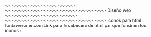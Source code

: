 -.-.-.-.-.-.-.-.-.-.-.-.-.-.-.-..-.-.-.-.-.--.-.-.-.-.-.-.-.-.-.-.-.-.-.-.-.-.-.-.-.-.-.-.-.-.-.-.-.-.-.-.- 
Diseño web
-.-.-.-.-.-.-.-.-.-.-.-.-.-.-.-.-.-.-.-.-.-.--.-.-.-.-.-.-.-.-.-.-.-.-.-.-.-.-.-.-.-.-.-.-.-.-.-.-.-.-.-.-.- 
Iconos para html : fontawesome.com
Link para la cabecera de html par que funcinen los iconos : <link rel="stylesheet" href="https://cdnjs.cloudflare.com/ajax/libs/font-awesome/6.6.0/css/all.min.css" integrity="sha512-Kc323vGBEqzTmouAECnVceyQqyqdsSiqLQISBL29aUW4U/M7pSPA/gEUZQqv1cwx4OnYxTxve5UMg5GT6L4JJg==" crossorigin="anonymous" referrerpolicy="no-referrer" />
